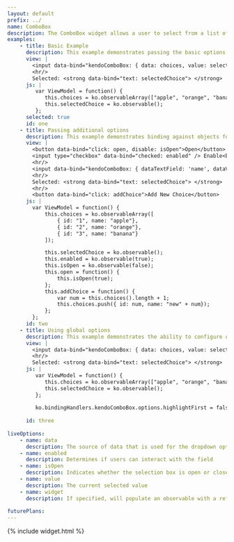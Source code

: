 ```yaml
---
layout: default
prefix: ../
name: ComboBox
description: The ComboBox widget allows a user to select from a list of values or enter a custom value.
examples:
    - title: Basic Example
      description: This example demonstrates passing the basic options required by the ComboBox plugin.
      view: |
        <input data-bind="kendoComboBox: { data: choices, value: selectedChoice }" />
        <hr/>
        Selected: <strong data-bind="text: selectedChoice"> </strong>
      js: |
         var ViewModel = function() {
            this.choices = ko.observableArray(["apple", "orange", "banana"]);
            this.selectedChoice = ko.observable();
         };
      selected: true
      id: one
    - title: Passing additional options
      description: This example demonstrates binding against objects for the source data and specifying the properties to use for displaying in the field and for the value. The *addChoice* button shows that the ComboBox is kept in sync as the observableArray bound to the data receives new items.
      view: |
        <button data-bind="click: open, disable: isOpen">Open</button>
        <input type="checkbox" data-bind="checked: enabled" /> Enable<br/>
        <hr/>
        <input data-bind="kendoComboBox: { dataTextField: 'name', dataValueField: 'id', data: choices, value: selectedChoice, isOpen: isOpen, enabled: enabled }" />
        <hr/>
        Selected: <strong data-bind="text: selectedChoice"> </strong>
        <hr/>
        <button data-bind="click: addChoice">Add New Choice</button>
      js: |
        var ViewModel = function() {
            this.choices = ko.observableArray([
                { id: "1", name: "apple"},
                { id: "2", name: "orange"},
                { id: "3", name: "banana"}
            ]);

            this.selectedChoice = ko.observable();
            this.enabled = ko.observable(true);
            this.isOpen = ko.observable(false);
            this.open = function() {
                this.isOpen(true);
            };
            this.addChoice = function() {
                var num = this.choices().length + 1;
                this.choices.push({ id: num, name: "new" + num});
            };
        };
      id: two
    - title: Using global options
      description: This example demonstrates the ability to configure options globally by setting properties in ko.bindingHandlers.kendoComboBox.options. This helps to simplify the markup for settings that can be used as a default for all instances of this widget.
      view: |
        <input data-bind="kendoComboBox: { data: choices, value: selectedChoice }" />
        <hr/>
        Selected: <strong data-bind="text: selectedChoice"> </strong>
      js: |
         var ViewModel = function() {
            this.choices = ko.observableArray(["apple", "orange", "banana"]);
            this.selectedChoice = ko.observable();
         };
         
         ko.bindingHandlers.kendoComboBox.options.highlightFirst = false;
         
      id: three
      
liveOptions:
    - name: data
      description: The source of data that is used for the dropdown options
    - name: enabled
      description: Determines if users can interact with the field
    - name: isOpen
      description: Indicates whether the selection box is open or closed
    - name: value
      description: The current selected value
    - name: widget
      description: If specified, will populate an observable with a reference to the actual widget
      
futurePlans:
---
```


{% include widget.html %}
